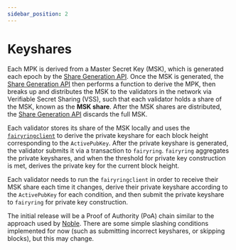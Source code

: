 ```yaml
---
sidebar_position: 2
---
```


# Keyshares

Each MPK is derived from a Master Secret Key (MSK), which is generated each epoch by the [Share Generation API](../running-a-node/share_generation_api.md).
Once the MSK is generated, the [Share Generation API](../running-a-node/share_generation_api.md) then performs a function to derive the MPK,
then breaks up and distributes the MSK to the validators in the network via Verifiable Secret Sharing (VSS),
such that each validator holds a share of the MSK, known as the **MSK share**.
After the MSK shares are distributed, the [Share Generation API](../running-a-node/share_generation_api.md) discards the full MSK.

Each validator stores its share of the MSK locally and uses the [`fairyringclient`](../running-a-node/submit_keyshare.md#fairyringclient)
to derive the private keyshare for each block height corresponding to the `ActivePubKey`.
After the private keyshare is generated, the validator submits it via a transaction to `fairyring`.
`fairyring` aggregates the private keyshares, and when the threshold for private key construction is met, derives the private key for the current block height.

Each validator needs to run the `fairyringclient` in order to receive their MSK share each time it changes,
derive their private keyshare according to the `ActivePubKey` for each condition,
and then submit the private keyshare to `fairyring` for private key construction.

The initial release will be a Proof of Authority (PoA) chain similar to the approach used by [Noble](https://github.com/strangelove-ventures/noble).
There are some simple slashing conditions implemented for now (such as submitting incorrect keyshares, or skipping blocks), but this may change.

